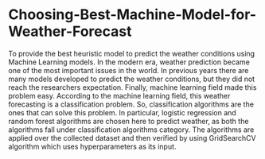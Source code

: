 # Choosing-Best-Machine-Model-for-Weather-Forecast
To provide the best heuristic model to predict the weather conditions using Machine Learning models. In the modern era, weather prediction became one of the most important issues in the world. In previous years there are many models developed to predict the weather conditions, but they did not reach the researchers expectation. Finally, machine learning field made this problem easy. According to the machine learning field, this weather forecasting is a classification problem. So, classification algorithms are the ones that can solve this problem. In particular, logistic regression and random forest algorithms are chosen here to predict weather, as both the algorithms fall under classification algorithms category. The algorithms are applied over the collected dataset and then verified by using GridSearchCV algorithm which uses hyperparameters as its input. 
